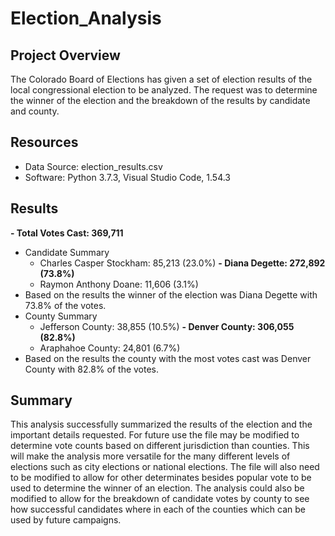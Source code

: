 # Election_Analysis

## Project Overview
The Colorado Board of Elections has given a set of election results of the local congressional election to be analyzed.  The request was to determine the winner of the election and the breakdown of the results by candidate and county.

## Resources
- Data Source: election_results.csv
- Software: Python 3.7.3, Visual Studio Code, 1.54.3

## Results
**- Total Votes Cast: 369,711**
- Candidate Summary
  - Charles Casper Stockham: 85,213 (23.0%)
  **- Diana Degette: 272,892 (73.8%)**
  - Raymon Anthony Doane: 11,606 (3.1%)
- Based on the results the winner of the election was Diana Degette with 73.8% of the votes.
- County Summary
  - Jefferson County: 38,855 (10.5%)
  **- Denver County: 306,055 (82.8%)**
  - Araphahoe County: 24,801 (6.7%)
- Based on the results the county with the most votes cast was Denver County with 82.8% of the votes.

## Summary
This analysis successfully summarized the results of the election and the important details requested.  For future use the file may be modified to determine vote counts based on different jurisdiction than counties.  This will make the analysis more versatile for the many different levels of elections such as city elections or national elections.  The file will also need to be modified to allow for other determinates besides popular vote to be used to determine the winner of an election.  The analysis could also be modified to allow for the breakdown of candidate votes by county to see how successful candidates where in each of the counties which can be used by future campaigns. 
